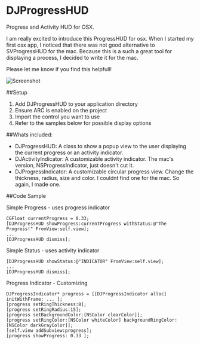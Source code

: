 DJProgressHUD
=================

Progress and Activity HUD for OSX.

I am really excited to introduce this ProgressHUD for osx. When I started my first osx app, I noticed that there was not good alternative to SVProgressHUD for the mac. Because this is a such a great tool for displaying a process, I decided to write it for the mac.

Please let me know if you find this helpfull!

![Screenshot](http://static.squarespace.com/static/525f5e8de4b09ea702ac5017/t/5376f073e4b0cf50765c1825/1400303732137/687474703a2f2f7777772e64616e6d6a61636b732e636f6d2f77702d636f6e74656e742f75706c6f6164732f323031342f30352f53637265656e2d53686f742d323031342d30352d31332d61742d31312e32382e33372d414d2d65313430303030373535323939312e706e67.png?format=500w)

##Setup
  1. Add DJProgressHUD to your application directory
  2. Ensure ARC is enabled on the project
  3. Import the control you want to use
  4. Refer to the samples below for possible display options

##Whats included: 
  - DJProgressHUD: A class to show a popup view to the user displaying the current progress or an activity indicator.
  - DJActivityIndicator: A customizable activity indicator. The mac's version, NSProgressIndicator, just doesn't cut it.
  - DJProgressIndicator: A customizable circular progress view. Change the thickness, radius, size and color. I couldnt find one for the mac. So again, I made one.

##Code Sample

Simple Progress - uses progress indicator

    CGFloat currentProgress = 0.33;
    [DJProgressHUD showProgress:currentProgress withStatus:@"The Progress!" FromView:self.view];
    ...
    [DJProgressHUD dismiss];

Simple Status - uses activity indicator

    [DJProgressHUD showStatus:@"INDICATOR" FromView:self.view];
    ...
    [DJProgressHUD dismiss];

Progress Indicator - Customizing

    DJProgressIndicator* progress = [[DJProgressIndicator alloc] initWithFrame: ... ];
    [progress setRingThickness:8];
    [progress setRingRadius:15];
    [progress setBackgroundColor:[NSColor clearColor]];
    [progress setRingColor:[NSColor whiteColor] backgroundRingColor:[NSColor darkGrayColor]];
    [self.view addSubview:progress];
    [progress showProgress: 0.33 ];
